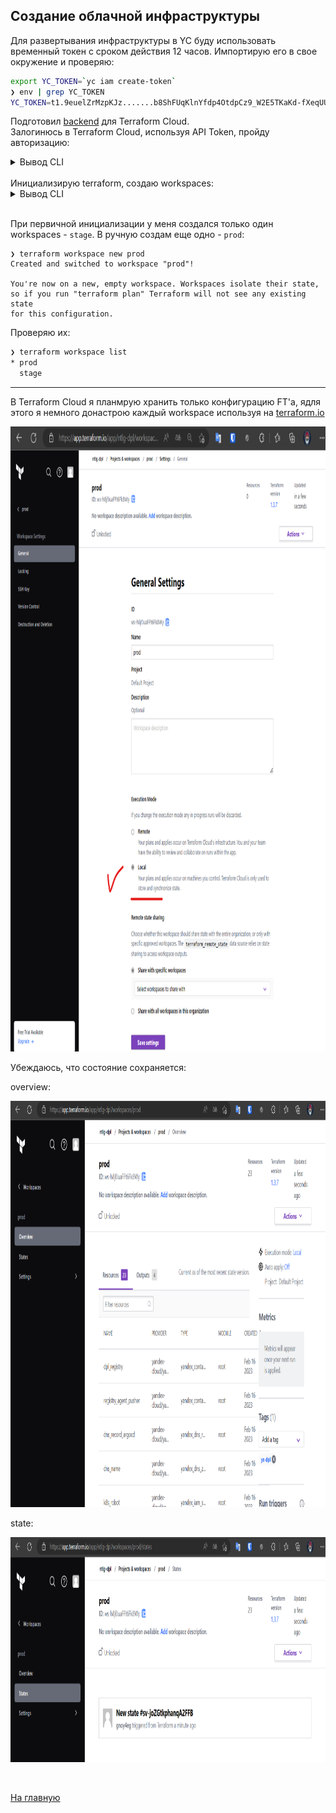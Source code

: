## Создание облачной инфраструктуры

Для развертывания инфраструктуры в YC буду использовать временный токен с сроком действия 12 часов. Импортирую его в свое окружение и проверяю:
```bash
export YC_TOKEN=`yc iam create-token`
❯ env | grep YC_TOKEN
YC_TOKEN=t1.9euelZrMzpKJz.......b8ShFUqKlnYfdp4OtdpCz9_W2E5TKaKd-fXeqUUDw
```

Подготовил [backend](../terraform/provider.tf) для Terraform Cloud.  
Залогинюсь в Terraform Cloud, используя API Token, пройду авторизацию:

<details>
    <summary>Вывод CLI</summary>
    
```bash
❯ terraform login
Terraform will request an API token for app.terraform.io using your browser.

If login is successful, Terraform will store the token in plain text in
the following file for use by subsequent commands:
    /home/schipyshev/.terraform.d/credentials.tfrc.json

Do you want to proceed?
  Only 'yes' will be accepted to confirm.

  Enter a value: yes


---------------------------------------------------------------------------------

/usr/bin/x-www-browser: line 108: /c/Windows/System32/reg.exe: No such file or directory
/usr/bin/x-www-browser: line 98: /c/Windows/System32/chcp.com: No such file or directory
/usr/bin/x-www-browser: line 103: /c/Windows/System32/WindowsPowerShell/v1.0/powershell.exe: No such file or directory
/usr/bin/x-www-browser: line 98: /c/Windows/System32/chcp.com: No such file or directory
/usr/bin/xdg-open: 869: firefox: not found
/usr/bin/xdg-open: 869: iceweasel: not found
/usr/bin/xdg-open: 869: seamonkey: not found
/usr/bin/xdg-open: 869: mozilla: not found
/usr/bin/xdg-open: 869: epiphany: not found
/usr/bin/xdg-open: 869: konqueror: not found
/usr/bin/xdg-open: 869: chromium: not found
/usr/bin/xdg-open: 869: chromium-browser: not found
/usr/bin/xdg-open: 869: google-chrome: not found
/usr/bin/www-browser: line 108: /c/Windows/System32/reg.exe: No such file or directory
/usr/bin/www-browser: line 98: /c/Windows/System32/chcp.com: No such file or directory
/usr/bin/www-browser: line 103: /c/Windows/System32/WindowsPowerShell/v1.0/powershell.exe: No such file or directory
/usr/bin/www-browser: line 98: /c/Windows/System32/chcp.com: No such file or directory
/usr/bin/xdg-open: 869: links2: not found
/usr/bin/xdg-open: 869: elinks: not found
/usr/bin/xdg-open: 869: links: not found
/usr/bin/xdg-open: 869: lynx: not found
/usr/bin/xdg-open: 869: w3m: not found
xdg-open: no method available for opening 'https://app.terraform.io/app/settings/tokens?source=terraform-login'
Open the following URL to access the tokens page for app.terraform.io:
    https://app.terraform.io/app/settings/tokens?source=terraform-login


---------------------------------------------------------------------------------

Generate a token using your browser, and copy-paste it into this prompt.

Terraform will store the token in plain text in the following file
for use by subsequent commands:
    /home/schipyshev/.terraform.d/credentials.tfrc.json

Token for app.terraform.io:
  Enter a value:


Retrieved token for user api-org-netology-dpl-fuT7KpsJFX


---------------------------------------------------------------------------------

                                          -
                                          -----                           -
                                          ---------                      --
                                          ---------  -                -----
                                           ---------  ------        -------
                                             -------  ---------  ----------
                                                ----  ---------- ----------
                                                  --  ---------- ----------
   Welcome to Terraform Cloud!                     -  ---------- -------
                                                      ---  ----- ---
   Documentation: terraform.io/docs/cloud             --------   -
                                                      ----------
                                                      ----------
                                                       ---------
                                                           -----
                                                               -


   New to TFC? Follow these steps to instantly apply an example configuration:

   $ git clone https://github.com/hashicorp/tfc-getting-started.git
   $ cd tfc-getting-started
   $ scripts/setup.sh
```


</details>

<br>
Инициализирую terraform, создаю workspaces:

<details>
    <summary>Вывод CLI</summary>

```bash
❯ terraform init

Initializing Terraform Cloud...

No workspaces found.

  There are no workspaces with the configured tags (netology-dpl)
  in your Terraform Cloud organization. To finish initializing, Terraform needs at
  least one workspace available.

  Terraform can create a properly tagged workspace for you now. Please enter a
  name to create a new Terraform Cloud workspace.

  Enter a value: stage


Initializing provider plugins...
- Finding latest version of yandex-cloud/yandex...
- Installing yandex-cloud/yandex v0.84.0...
- Installed yandex-cloud/yandex v0.84.0 (self-signed, key ID E40F590B50BB8E40)

Partner and community providers are signed by their developers.
If you'd like to know more about provider signing, you can read about it here:
https://www.terraform.io/docs/cli/plugins/signing.html

Terraform has created a lock file .terraform.lock.hcl to record the provider
selections it made above. Include this file in your version control repository
so that Terraform can guarantee to make the same selections by default when
you run "terraform init" in the future.

Terraform Cloud has been successfully initialized!

You may now begin working with Terraform Cloud. Try running "terraform plan" to
see any changes that are required for your infrastructure.

If you ever set or change modules or Terraform Settings, run "terraform init"
again to reinitialize your working directory.
❯ terraform workspace new prod
Created and switched to workspace "prod"!

You're now on a new, empty workspace. Workspaces isolate their state,
so if you run "terraform plan" Terraform will not see any existing state
for this configuration.
```

</details>

<br>

При первичной инициализации у меня создался только один workspaces - `stage`. В ручную создам еще одно - `prod`:
```
❯ terraform workspace new prod
Created and switched to workspace "prod"!

You're now on a new, empty workspace. Workspaces isolate their state,
so if you run "terraform plan" Terraform will not see any existing state
for this configuration.
```
Проверяю их:
```bash
❯ terraform workspace list
* prod
  stage
```
---
В Terraform Cloud я планмрую хранить только  конфигурацию FT'а, ядля этого я немного донастрою каждый workspace используя на [terraform.io](https://app.terraform.io/)

<p align="left">
  <img width="1000" height="1000" src="./img/TFC_settings_edit.png">
</p> 


Убеждаюсь, что состояние сохраняется:  

overview:
<p align="left">
  <img width="1000" height="650" src="./img/prod_overview.png">
</p> 

state:  
<p align="left">
  <img width="1000" height="360" src="./img/prod_state.png">
</p> 

<br>


[На главную](../README.md)
